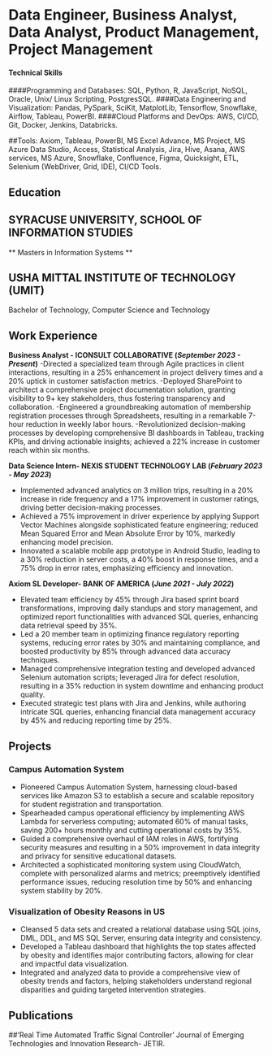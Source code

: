 # Data Engineer, Business Analyst, Data Analyst, Product Management, Project Management

#### Technical Skills
####Programming and Databases: SQL, Python, R, JavaScript, NoSQL, Oracle, Unix/ Linux Scripting, PostgresSQL.
####Data Engineering and Visualization: Pandas, PySpark, SciKit, MatplotLib, Tensorflow, Snowflake, Airflow, Tableau, PowerBI.
####Cloud Platforms and DevOps: AWS, CI/CD, Git, Docker, Jenkins, Databricks.

##Tools: Axiom, Tableau, PowerBI, MS Excel Advance, MS Project, MS Azure Data Studio, Access, Statistical Analysis, Jira, Hive, Asana, AWS services, MS Azure, Snowflake, Confluence, Figma, Quicksight, ETL, Selenium (WebDriver, Grid, IDE), CI/CD Tools.

## Education
## SYRACUSE UNIVERSITY, SCHOOL OF INFORMATION STUDIES
** Masters in Information Systems **

## USHA MITTAL INSTITUTE OF TECHNOLOGY (UMIT)
Bachelor of Technology, Computer Science and Technology

## Work Experience

**Business Analyst - ICONSULT COLLABORATIVE (_September 2023 - Present_)**
-Directed a specialized team through Agile practices in client interactions, resulting in a 25% enhancement in project delivery times and a 20% uptick in customer satisfaction metrics. 
-Deployed SharePoint to architect a comprehensive project documentation solution, granting visibility to 9+ key stakeholders, thus fostering transparency and collaboration. 
-Engineered a groundbreaking automation of membership registration processes through Spreadsheets, resulting in a remarkable 7-hour reduction in weekly labor hours. 
-Revolutionized decision-making processes by developing comprehensive BI dashboards in Tableau, tracking KPIs, and driving actionable insights; achieved a 22% increase in customer reach within six months.


**Data Science Intern- NEXIS STUDENT TECHNOLOGY LAB (_February 2023 - May 2023_)**
-  Implemented advanced analytics on 3 million trips, resulting in a 20% increase in ride frequency and a 17% improvement in customer ratings, driving better decision-making processes. 
- Achieved a 75% improvement in driver experience by applying Support Vector Machines alongside sophisticated feature engineering; reduced Mean Squared Error and Mean Absolute Error by 10%, markedly enhancing model precision. 
- Innovated a scalable mobile app prototype in Android Studio, leading to a 30% reduction in server costs, a 40% boost in response times, and a 75% drop in error rates, emphasizing efficiency and innovation.

**Axiom SL Developer- BANK OF AMERICA (_June 2021 - July 2022_)**
- Elevated team efficiency by 45% through Jira based sprint board transformations, improving daily standups and story management, and optimized report functionalities with advanced SQL queries, enhancing data retrieval speed by 35%. 
- Led a 20 member team in optimizing finance regulatory reporting systems, reducing error rates by 30% and maintaining compliance, and boosted productivity by 85% through advanced data accuracy techniques. 
- Managed comprehensive integration testing and developed advanced Selenium automation scripts; leveraged Jira for defect resolution, resulting in a 35% reduction in system downtime and enhancing product quality. 
- Executed strategic test plans with Jira and Jenkins, while authoring intricate SQL queries, enhancing financial data management accuracy by 45% and reducing reporting time by 25%.






## Projects
### Campus Automation System
- Pioneered Campus Automation System, harnessing cloud-based services like Amazon S3 to establish a secure and scalable repository for student registration and transportation. 
- Spearheaded campus operational efficiency by implementing AWS Lambda for serverless computing; automated 60% of manual tasks, saving 200+ hours monthly and cutting operational costs by 35%. 
- Guided a comprehensive overhaul of IAM roles in AWS, fortifying security measures and resulting in a 50% improvement in data integrity and privacy for sensitive educational datasets. 
- Architected a sophisticated monitoring system using CloudWatch, complete with personalized alarms and metrics; preemptively identified performance issues, reducing resolution time by 50% and enhancing system stability by 20%.


### Visualization of Obesity Reasons in US

- Cleansed 5 data sets and created a relational database using SQL joins, DML, DDL, and MS SQL Server, ensuring data integrity and consistency. 
- Developed a Tableau dashboard that highlights the top states affected by obesity and identifies major contributing factors, allowing for clear and impactful data visualization. 
- Integrated and analyzed data to provide a comprehensive view of obesity trends and factors, helping stakeholders understand regional disparities and guiding targeted intervention strategies.


## Publications
##‘Real Time Automated Traffic Signal Controller’ Journal of Emerging Technologies and Innovation Research- JETIR.

